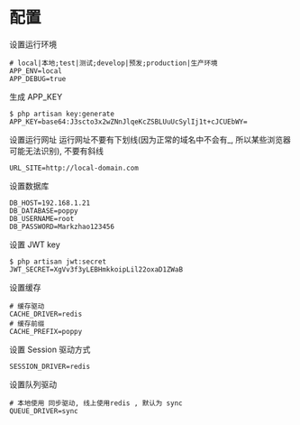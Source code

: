 # 配置

设置运行环境

```
# local|本地;test|测试;develop|预发;production|生产环境
APP_ENV=local
APP_DEBUG=true
```

生成 APP_KEY

```
$ php artisan key:generate
APP_KEY=base64:J3scto3x2wZNnJlqeKcZSBLUuUcSylIj1t+cJCUEbWY=
```

设置运行网址
运行网址不要有下划线(因为正常的域名中不会有\_, 所以某些浏览器可能无法识别), 不要有斜线

```
URL_SITE=http://local-domain.com
```

设置数据库

```
DB_HOST=192.168.1.21
DB_DATABASE=poppy
DB_USERNAME=root
DB_PASSWORD=Markzhao123456
```

设置 JWT key

```
$ php artisan jwt:secret
JWT_SECRET=XgVv3f3yLEBHmkkoipLil22oxaD1ZWaB
```

设置缓存

```env
# 缓存驱动
CACHE_DRIVER=redis
# 缓存前缀
CACHE_PREFIX=poppy
```

设置 Session 驱动方式

```
SESSION_DRIVER=redis
```

设置队列驱动

```
# 本地使用 同步驱动, 线上使用redis , 默认为 sync
QUEUE_DRIVER=sync
```
